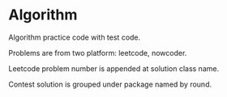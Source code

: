 # Algorithm

Algorithm practice code with test code.

Problems are from two platform: leetcode, nowcoder.

Leetcode problem number is appended at solution class name.

Contest solution is grouped under package named by round.